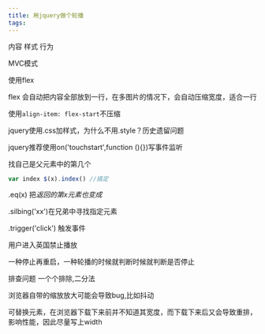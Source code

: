 ```yaml
---
title: 用jquery做个轮播
tags:
---
```

内容
样式
行为

MVC模式

使用flex

flex 会自动把内容全部放到一行，在多图片的情况下，会自动压缩宽度，适合一行

使用`align-item: flex-start`不压缩 

jquery使用.css加样式，为什么不用.style？历史遗留问题

jquery推荐使用on('touchstart',function (){})写事件监听

找自己是父元素中的第几个
``` js
var index $(x).index() //搞定
```

.eq(x) 把$返回的第x元素也变成$

.silbing('xx')在兄弟中寻找指定元素

.trigger('click') 触发事件

用户进入英国禁止播放

一种停止再重启，一种轮播的时候就判断时候就判断是否停止

排查问题
一个个排除,二分法

浏览器自带的缩放放大可能会导致bug,比如抖动

可替换元素，在浏览器下载下来前并不知道其宽度，而下载下来后又会导致重排，影响性能，因此尽量写上width
